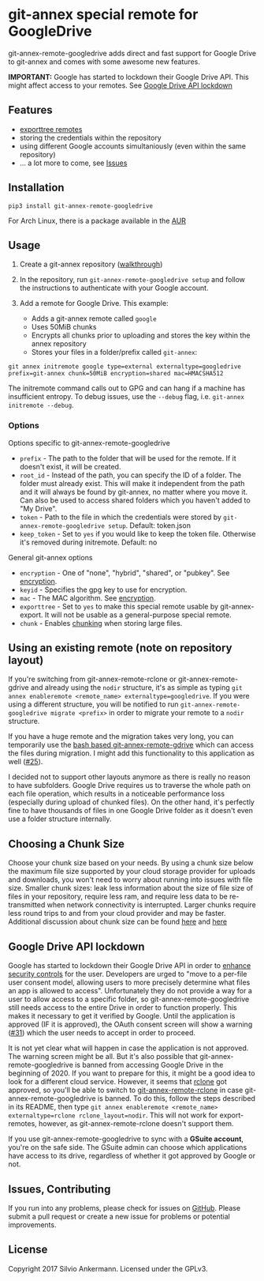 # git-annex special remote for GoogleDrive

git-annex-remote-googledrive adds direct and fast support for Google Drive to git-annex and comes with some awesome new features.

**IMPORTANT:** Google has started to lockdown their Google Drive API. This might affect access to your remotes. See [Google Drive API lockdown](https://github.com/Lykos153/git-annex-remote-googledrive#google-drive-api-lockdown)

## Features

* [exporttree remotes](https://git-annex.branchable.com/git-annex-export)
* storing the credentials within the repository
* using different Google accounts simultaniously (even within the same repository)
* ... a lot more to come, see [Issues](https://github.com/Lykos153/git-annex-remote-googledrive/issues)

## Installation
`pip3 install git-annex-remote-googledrive`

For Arch Linux, there is a package available in the [AUR](https://aur.archlinux.org/packages/git-annex-remote-googledrive)

## Usage

1. Create a git-annex repository ([walkthrough](https://git-annex.branchable.com/walkthrough/))
2. In the repository, run `git-annex-remote-googledrive setup` and follow the instructions to authenticate with your Google account.
3. Add a remote for Google Drive. This example:

   * Adds a git-annex remote called `google`
   * Uses 50MiB chunks
   * Encrypts all chunks prior to uploading and stores the key within the annex repository
   * Stores your files in a folder/prefix called `git-annex`:

```
git annex initremote google type=external externaltype=googledrive prefix=git-annex chunk=50MiB encryption=shared mac=HMACSHA512
```
The initremote command calls out to GPG and can hang if a machine has insufficient entropy. To debug issues, use the `--debug` flag, i.e. `git-annex initremote --debug`.

### Options
Options specific to git-annex-remote-googledrive
* `prefix` - The path to the folder that will be used for the remote. If it doesn't exist, it will be created.
* `root_id` - Instead of the path, you can specify the ID of a folder. The folder must already exist. This will make it independent from the path and it will always be found by git-annex, no matter where you move it. Can also be used to access shared folders which you haven't added to "My Drive".
* `token` - Path to the file in which the credentials were stored by `git-annex-remote-googledrive setup`. Default: token.json
* `keep_token` - Set to `yes` if you would like to keep the token file. Otherwise it's removed during initremote. Default: no

General git-annex options
* `encryption` - One of "none", "hybrid", "shared", or "pubkey". See [encryption](https://git-annex.branchable.com/encryption/).
* `keyid` - Specifies the gpg key to use for encryption.
* `mac` - The MAC algorithm. See [encryption](https://git-annex.branchable.com/encryption/).
* `exporttree` - Set to `yes` to make this special remote usable by git-annex-export. It will not be usable as a general-purpose special remote.
* `chunk` - Enables [chunking](https://git-annex.branchable.com/chunking) when storing large files.

## Using an existing remote (note on repository layout)

If you're switching from git-annex-remote-rclone or git-annex-remote-gdrive and already using the `nodir` structure, 
it's as simple as typing `git annex enableremote <remote_name> externaltype=googledrive`. If you were using a different structure, you will be notified to run `git-annex-remote-googledrive migrate <prefix>` in order to migrate your remote to a `nodir` structure.

If you have a huge remote and the migration takes very long, you can temporarily use the [bash based git-annex-remote-gdrive](https://github.com/Lykos153/git-annex-remote-gdrive) which can access the files during migration. I might add this functionality to this application as well ([#25](https://github.com/Lykos153/git-annex-remote-googledrive/issues/25)). 

I decided not to support other layouts anymore as there is really no reason to have subfolders. Google Drive requires us to traverse the whole path on each file operation, which results in a noticeable performance loss (especially during upload of chunked files). On the other hand, it's perfectly fine to have thousands of files in one Google Drive folder as it doesn't even use a folder structure internally.

## Choosing a Chunk Size

Choose your chunk size based on your needs. By using a chunk size below the maximum file size supported by
your cloud storage provider for uploads and downloads, you won't need to worry about running into issues with file size.
Smaller chunk sizes: leak less information about the size of file size of files in your repository, require less ram,
and require less data to be re-transmitted when network connectivity is interrupted. Larger chunks require less round
trips to and from your cloud provider and may be faster. Additional discussion about chunk size can be found
[here](https://git-annex.branchable.com/chunking/) and [here](https://github.com/DanielDent/git-annex-remote-rclone/issues/1)

## Google Drive API lockdown
Google has started to lockdown their Google Drive API in order to [enhance security controls](https://cloud.google.com/blog/products/identity-security/enhancing-security-controls-for-google-drive-third-party-apps) for the user. Developers are urged to "move to a per-file user consent model, allowing users to more precisely determine what files an app is allowed to access". Unfortunately they do not provide a way for a user to allow access to a specific folder, so git-annex-remote-googledrive still needs access to the entire Drive in order to function properly. This makes it necessary to get it verified by Google. Until the application is approved (IF it is approved), the OAuth consent screen will show a warning ([#31](https://github.com/Lykos153/git-annex-remote-googledrive/issues/31)) which the user needs to accept in order to proceed.

It is not yet clear what will happen in case the application is not approved. The warning screen might be all. But it's also possible that git-annex-remote-googledrive is banned from accessing Google Drive in the beginning of 2020. If you want to prepare for this, it might be a good idea to look for a different cloud service. However, it seems that [rclone](https://rclone.org) got approved, so you'll be able to switch to [git-annex-remote-rclone](https://github.com/DanielDent/git-annex-remote-rclone) in case git-annex-remote-googledrive is banned. To do this, follow the steps described in its README, then type `git annex enableremote <remote_name> externaltype=rclone rclone_layout=nodir`. This will not work for export-remotes, however, as git-annex-remote-rclone doesn't support them.

If you use git-annex-remote-googledrive to sync with a **GSuite account**, you're on the safe side. The GSuite admin can choose which applications have access to its drive, regardless of whether it got approved by Google or not.

## Issues, Contributing

If you run into any problems, please check for issues on [GitHub](https://github.com/Lykos153/git-annex-remote-gdrive/issues).
Please submit a pull request or create a new issue for problems or potential improvements.

## License

Copyright 2017 Silvio Ankermann. Licensed under the GPLv3.
